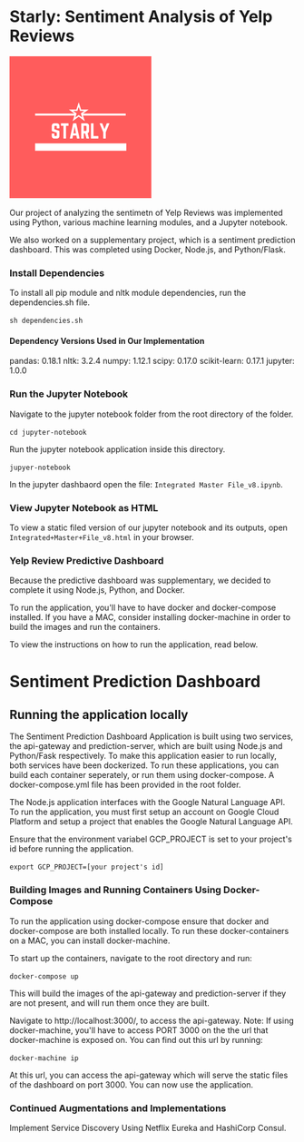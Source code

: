 
# Starly: Sentiment Analysis of Yelp Reviews

<img src="https://raw.githubusercontent.com/deenaariff/Starly/master/media/Starly.png" alt="alt text" width="250" height="250">

Our project of analyzing the sentimetn of Yelp Reviews was implemented using Python, various machine learning modules, and a Jupyter notebook.

We also worked on a supplementary project, which is a sentiment prediction dashboard. This was completed using Docker, Node.js, and Python/Flask.

### Install Dependencies

To install all pip module and nltk module dependencies, run the dependencies.sh file.

`sh dependencies.sh`

#### Dependency Versions Used in Our Implementation
pandas: 0.18.1
nltk: 3.2.4
numpy: 1.12.1
scipy: 0.17.0
scikit-learn: 0.17.1
jupyter: 1.0.0

### Run the Jupyter Notebook

Navigate to the jupyter notebook folder from the root directory of the folder.

`cd jupyter-notebook`

Run the jupyter notebook application inside this directory.

`jupyer-notebook`

In the jupyter dashbaord open the file: `Integrated Master File_v8.ipynb`.

### View Jupyter Notebook as HTML

To view a static filed version of our jupyter notebook and its outputs, open `Integrated+Master+File_v8.html` in your browser.

### Yelp Review Predictive Dashboard

Because the predictive dashboard was supplementary, we decided to complete it using Node.js, Python, and Docker.

To run the application, you'll have to have docker and docker-compose installed. If you have a MAC, consider installing docker-machine in order to build the images and run the containers.

To view the instructions on how to run the application, read below.

# Sentiment Prediction Dashboard 

## Running the application locally

The Sentiment Prediction Dashboard Application is built using two services, the api-gateway and prediction-server, which are built using Node.js and Python/Fask respectively. To make this application easier to run locally, both services have been dockerized. To run these applications, you can build each container seperately, or run them using docker-compose. A docker-compose.yml file has been provided in the root folder.

The Node.js application interfaces with the Google Natural Language API. To run the application, you must first setup an account on Google Cloud Platform and setup a project that enables the Google Natural Language API.

Ensure that the environment variabel GCP_PROJECT is set to your project's id before running the application.

`export GCP_PROJECT=[your project's id]`

### Building Images and Running Containers Using  Docker-Compose

To run the application using docker-compose ensure that docker and docker-compose are both installed locally. To run these docker-containers on a MAC, you can install docker-machine.

To start up the containers, navigate to the root directory and run:

`docker-compose up`

This will build the images of the api-gateway and prediction-server if they are not present, and will run them once they are built. 

Navigate to http://localhost:3000/, to access the api-gateway. Note: If using docker-machine, you'll have to access PORT 3000 on the the url that docker-machine is exposed on. You can find out this url by running:

`docker-machine ip`

At this url, you can access the api-gateway which will serve the static files of the dashboard on port 3000. You can now use the application.


### Continued Augmentations and Implementations

Implement Service Discovery Using Netflix Eureka and HashiCorp Consul.




